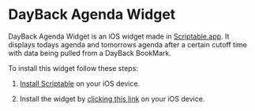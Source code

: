# DayBack Agenda Widget

DayBack Agenda Widget is an iOS widget made in <a href="https://scriptable.app/" target="_blank">Scriptable.app</a>. It displays todays agenda and tomorrows agenda after a certain cutoff time with data being pulled from a DayBack BookMark.

To install this widget follow these steps:

1. <a href="https://scriptable.app/" target="_blank">Install Scriptable</a> on your iOS device.

2. Install the widget by <a href="https://open.scriptable.app/run/Import-Script?url=https://raw.githubusercontent.com/tannerellen/dayback-widget/main/dayback-agenda-action.js">clicking this link</a> on your iOS device.
